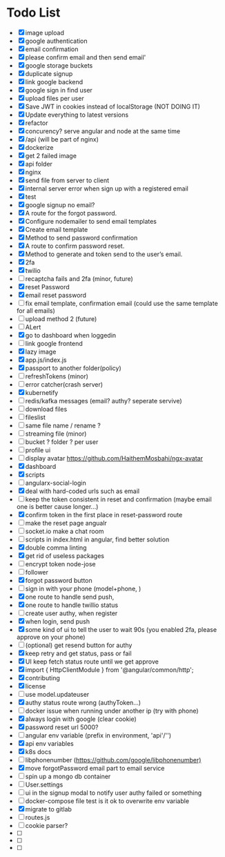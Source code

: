 # Todo List

- [x] image upload
- [x] google authentication
- [x] email confirmation
- [x] please confirm email and then send email'
- [x] google storage buckets
- [x] duplicate signup
- [x] link google backend
- [x] google sign in find user
- [x] upload files per user
- [x] Save JWT in cookies instead of localStorage (NOT DOING IT)
- [x] Update everything to latest versions
- [x] refactor
- [x] concurency? serve angular and node at the same time
- [x] /api (will be part of nginx)
- [x] dockerize
- [x] get 2 failed image
- [x] api folder
- [x] nginx
- [x] send file from server to client
- [x] internal server error when sign up with a registered email
- [x] test
- [x] google signup no email?
- [x] A route for the forgot password.
- [x] Configure nodemailer to send email templates
- [x] Create email template
- [x] Method to send password confirmation
- [x] A route to confirm password reset.
- [x] Method to generate and token send to the user’s email.
- [x] 2fa
- [x] twilio
- [ ] recaptcha fails and 2fa (minor, future)
- [x] reset Password
- [x] email reset password
- [ ] fix email template, confirmation email (could use the same template for all emails)
- [ ] upload method 2 (future)
- [ ] ALert
- [x] go to dashboard when loggedin
- [ ] link google frontend
- [x] lazy image
- [x] app.js/index.js
- [x] passport to another folder(policy)
- [ ] refreshTokens (minor)
- [ ] error catcher(crash server)
- [x] kubernetify
- [ ] redis/kafka messages (email? authy? seperate servive)
- [ ] download files
- [ ] fileslist
- [ ] same file name / rename ?
- [ ] streaming file (minor)
- [ ] bucket ? folder ? per user
- [ ] profile ui
- [ ] display avatar <https://github.com/HaithemMosbahi/ngx-avatar>
- [x] dashboard
- [x] scripts
- [ ] angularx-social-login
- [x] deal with hard-coded urls such as email
- [ ] keep the token consistent in reset and confirmation (maybe email one is better cause longer...)
- [x] confirm token in the first place in reset-password route
- [ ] make the reset page angualr
- [ ] socket.io make a chat room
- [ ] scripts in index.html in angular, find better solution
- [x] double comma linting
- [x] get rid of useless packages
- [ ] encrypt token node-jose
- [ ] follower
- [x] forgot password button
- [ ] sign in with your phone (model+phone, )
- [x] one route to handle send push,
- [x] one route to handle twillio status
- [ ] create user authy, when register
- [x] when login, send push
- [x] some kind of ui to tell the user to wait 90s (you enabled 2fa, please approve on your phone)
- [ ] (optional) get resend button for authy
- [x] keep retry and get status, pass or fail
- [x] UI keep fetch status route until we get approve
- [x] import { HttpClientModule } from '@angular/common/http';
- [x] contributing
- [x] license
- [ ] use model.updateuser
- [x] authy status route wrong (authyToken...)
- [ ] docker issue when running under another ip (try with phone)
- [x] always login with google (clear cookie)
- [x] password reset url 5000?
- [ ] angular env variable (prefix in environment, 'api'/'')
- [x] api env variables
- [x] k8s docs
- [ ] libphonenumber (<https://github.com/google/libphonenumber)>
- [x] move forgotPassword email part to email service
- [ ] spin up a mongo db container
- [ ] User.settings
- [ ] ui in the signup modal to notify user authy failed or something
- [ ] docker-compose file test is it ok to overwrite env variable
- [x] migrate to gitlab
- [ ] routes.js
- [ ] cookie parser?
- [ ]
- [ ]
- [ ]
